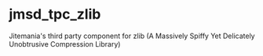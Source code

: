# jmsd_tpc_zlib
Jitemania's third party component for zlib (A Massively Spiffy Yet Delicately Unobtrusive Compression Library)
